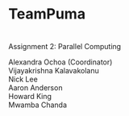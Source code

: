 # TeamPuma
# 
Assignment 2: Parallel Computing<br>

Alexandra Ochoa (Coordinator)<br>
Vijayakrishna Kalavakolanu<br>
Nick Lee<br>
Aaron Anderson<br>
Howard King<br>
Mwamba Chanda<br>
